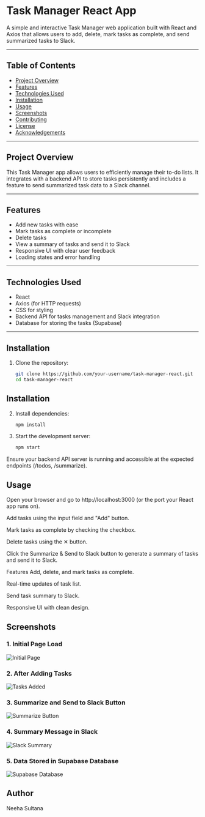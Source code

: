# Task Manager React App

A simple and interactive Task Manager web application built with React and Axios that allows users to add, delete, mark tasks as complete, and send summarized tasks to Slack.

---

## Table of Contents

- [Project Overview](#project-overview)  
- [Features](#features)  
- [Technologies Used](#technologies-used)  
- [Installation](#installation)  
- [Usage](#usage)  
- [Screenshots](#screenshots)  
- [Contributing](#contributing)  
- [License](#license)  
- [Acknowledgements](#acknowledgements)  

---

## Project Overview

This Task Manager app allows users to efficiently manage their to-do lists. It integrates with a backend API to store tasks persistently and includes a feature to send summarized task data to a Slack channel.

---

## Features

- Add new tasks with ease  
- Mark tasks as complete or incomplete  
- Delete tasks  
- View a summary of tasks and send it to Slack  
- Responsive UI with clear user feedback  
- Loading states and error handling  

---

## Technologies Used

- React  
- Axios (for HTTP requests)  
- CSS for styling  
- Backend API for tasks management and Slack integration
- Database for storing the tasks (Supabase) 

---

## Installation

1. Clone the repository:

   ```bash
   git clone https://github.com/your-username/task-manager-react.git
   cd task-manager-react

## Installation

2. Install dependencies:

   ```bash
   npm install

3. Start the development server:
   ```bash
   npm start
Ensure your backend API server is running and accessible at the expected endpoints (/todos, /summarize).


## Usage
Open your browser and go to http://localhost:3000 (or the port your React app runs on).

Add tasks using the input field and "Add" button.

Mark tasks as complete by checking the checkbox.

Delete tasks using the ✕ button.

Click the Summarize & Send to Slack button to generate a summary of tasks and send it to Slack.

Features
Add, delete, and mark tasks as complete.

Real-time updates of task list.

Send task summary to Slack.

Responsive UI with clean design.

## Screenshots

### 1. Initial Page Load
![Initial Page](./screenshots/initial-page.png)

### 2. After Adding Tasks
![Tasks Added](./screenshots/tasks-added.png)

### 3. Summarize and Send to Slack Button
![Summarize Button](./screenshots/summarize-button.png)

### 4. Summary Message in Slack
![Slack Summary](./screenshots/slack-summary.png)

### 5. Data Stored in Supabase Database
![Supabase Database](./screenshots/supabase-database.png)


## Author
Neeha Sultana
